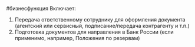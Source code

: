 #бизнесфункция 
Включает:  
1. Передача ответственному сотруднику для оформления документа (агентский или сервисный, подписание/передача контрагенту и т.п.)  
2. Подготовка документов для направления в Банк России (если применимо, например, Положения по резервам)